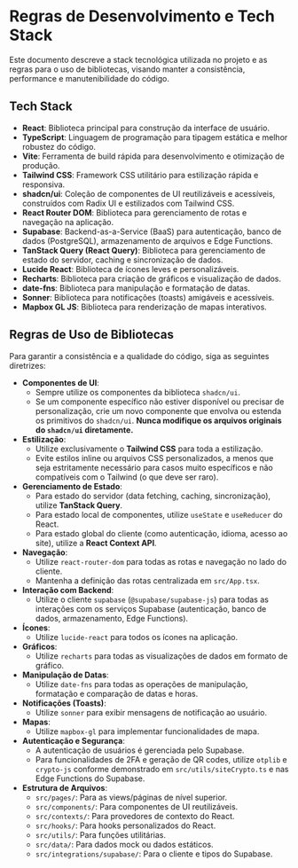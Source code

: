 # Regras de Desenvolvimento e Tech Stack

Este documento descreve a stack tecnológica utilizada no projeto e as regras para o uso de bibliotecas, visando manter a consistência, performance e manutenibilidade do código.

## Tech Stack

*   **React**: Biblioteca principal para construção da interface de usuário.
*   **TypeScript**: Linguagem de programação para tipagem estática e melhor robustez do código.
*   **Vite**: Ferramenta de build rápida para desenvolvimento e otimização de produção.
*   **Tailwind CSS**: Framework CSS utilitário para estilização rápida e responsiva.
*   **shadcn/ui**: Coleção de componentes de UI reutilizáveis e acessíveis, construídos com Radix UI e estilizados com Tailwind CSS.
*   **React Router DOM**: Biblioteca para gerenciamento de rotas e navegação na aplicação.
*   **Supabase**: Backend-as-a-Service (BaaS) para autenticação, banco de dados (PostgreSQL), armazenamento de arquivos e Edge Functions.
*   **TanStack Query (React Query)**: Biblioteca para gerenciamento de estado do servidor, caching e sincronização de dados.
*   **Lucide React**: Biblioteca de ícones leves e personalizáveis.
*   **Recharts**: Biblioteca para criação de gráficos e visualização de dados.
*   **date-fns**: Biblioteca para manipulação e formatação de datas.
*   **Sonner**: Biblioteca para notificações (toasts) amigáveis e acessíveis.
*   **Mapbox GL JS**: Biblioteca para renderização de mapas interativos.

## Regras de Uso de Bibliotecas

Para garantir a consistência e a qualidade do código, siga as seguintes diretrizes:

*   **Componentes de UI**:
    *   Sempre utilize os componentes da biblioteca `shadcn/ui`.
    *   Se um componente específico não estiver disponível ou precisar de personalização, crie um novo componente que envolva ou estenda os primitivos do `shadcn/ui`. **Nunca modifique os arquivos originais do `shadcn/ui` diretamente.**
*   **Estilização**:
    *   Utilize exclusivamente o **Tailwind CSS** para toda a estilização.
    *   Evite estilos inline ou arquivos CSS personalizados, a menos que seja estritamente necessário para casos muito específicos e não compatíveis com o Tailwind (o que deve ser raro).
*   **Gerenciamento de Estado**:
    *   Para estado do servidor (data fetching, caching, sincronização), utilize **TanStack Query**.
    *   Para estado local de componentes, utilize `useState` e `useReducer` do React.
    *   Para estado global do cliente (como autenticação, idioma, acesso ao site), utilize a **React Context API**.
*   **Navegação**:
    *   Utilize `react-router-dom` para todas as rotas e navegação no lado do cliente.
    *   Mantenha a definição das rotas centralizada em `src/App.tsx`.
*   **Interação com Backend**:
    *   Utilize o cliente `supabase` (`@supabase/supabase-js`) para todas as interações com os serviços Supabase (autenticação, banco de dados, armazenamento, Edge Functions).
*   **Ícones**:
    *   Utilize `lucide-react` para todos os ícones na aplicação.
*   **Gráficos**:
    *   Utilize `recharts` para todas as visualizações de dados em formato de gráfico.
*   **Manipulação de Datas**:
    *   Utilize `date-fns` para todas as operações de manipulação, formatação e comparação de datas e horas.
*   **Notificações (Toasts)**:
    *   Utilize `sonner` para exibir mensagens de notificação ao usuário.
*   **Mapas**:
    *   Utilize `mapbox-gl` para implementar funcionalidades de mapa.
*   **Autenticação e Segurança**:
    *   A autenticação de usuários é gerenciada pelo Supabase.
    *   Para funcionalidades de 2FA e geração de QR codes, utilize `otplib` e `crypto-js` conforme demonstrado em `src/utils/siteCrypto.ts` e nas Edge Functions do Supabase.
*   **Estrutura de Arquivos**:
    *   `src/pages/`: Para as views/páginas de nível superior.
    *   `src/components/`: Para componentes de UI reutilizáveis.
    *   `src/contexts/`: Para provedores de contexto do React.
    *   `src/hooks/`: Para hooks personalizados do React.
    *   `src/utils/`: Para funções utilitárias.
    *   `src/data/`: Para dados mock ou dados estáticos.
    *   `src/integrations/supabase/`: Para o cliente e tipos do Supabase.